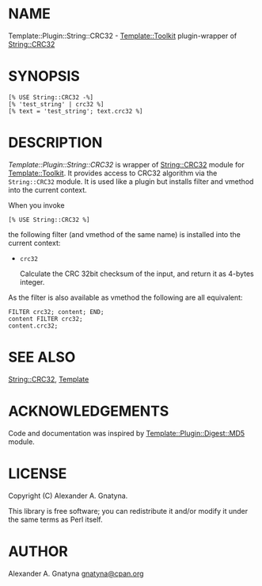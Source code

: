 # NAME

Template::Plugin::String::CRC32 - [Template::Toolkit](https://metacpan.org/pod/Template::Toolkit) plugin-wrapper of [String::CRC32](https://metacpan.org/pod/String::CRC32)

# SYNOPSIS

    [% USE String::CRC32 -%]
    [% 'test_string' | crc32 %]
    [% text = 'test_string'; text.crc32 %]

# DESCRIPTION

_Template::Plugin::String::CRC32_ is wrapper of [String::CRC32](https://metacpan.org/pod/String::CRC32) module for [Template::Toolkit](https://metacpan.org/pod/Template::Toolkit).
It provides access to CRC32 algorithm via the `String::CRC32` module.
It is used like a plugin but installs filter and vmethod into the current context.

When you invoke

    [% USE String::CRC32 %]

the following filter (and vmethod of the same name) is installed
into the current context:

- `crc32`

    Calculate the CRC 32bit checksum of the input, and return it as 4-bytes integer.

As the filter is also available as vmethod the following are all
equivalent:

    FILTER crc32; content; END;
    content FILTER crc32;
    content.crc32;

# SEE ALSO

[String::CRC32](https://metacpan.org/pod/String::CRC32), [Template](https://metacpan.org/pod/Template)

# ACKNOWLEDGEMENTS

Code and documentation was inspired by [Template::Plugin::Digest::MD5](https://metacpan.org/pod/Template::Plugin::Digest::MD5) module.

# LICENSE

Copyright (C) Alexander A. Gnatyna.

This library is free software; you can redistribute it and/or modify
it under the same terms as Perl itself.

# AUTHOR

Alexander A. Gnatyna <gnatyna@cpan.org>
